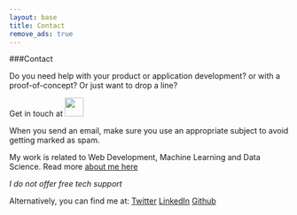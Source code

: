 ```yaml
---
layout: base
title: Contact
remove_ads: true
---
```

###Contact


Do you need help with your product or application development? or with a proof-of-concept? Or just want to drop a line?

Get in touch at <img src="/static/images/sayhi.png" style="height: 34px;" />

When you send an email, make sure you use an appropriate subject to avoid getting marked as spam.

My work is related to Web Development, Machine Learning and Data Science. Read more [about me here](/about-me)

*I do not offer free tech support*

Alternatively, you can find me at:
<a href="https://twitter.com/Anup_Shinde" target="_blank_twitter" class="contact_extern"><i class="icon-twitter icon-2x"></i> Twitter</a>
<a href="https://in.linkedin.com/in/anupshinde" target="_blank_linkedin" class="contact_extern"><i class="icon-linkedin-sign icon-2x"></i> LinkedIn</a>
<a href="https://github.com/anupshinde" target="_blank_github" class="contact_extern"><i class="icon-github icon-2x"></i> Github</a>


